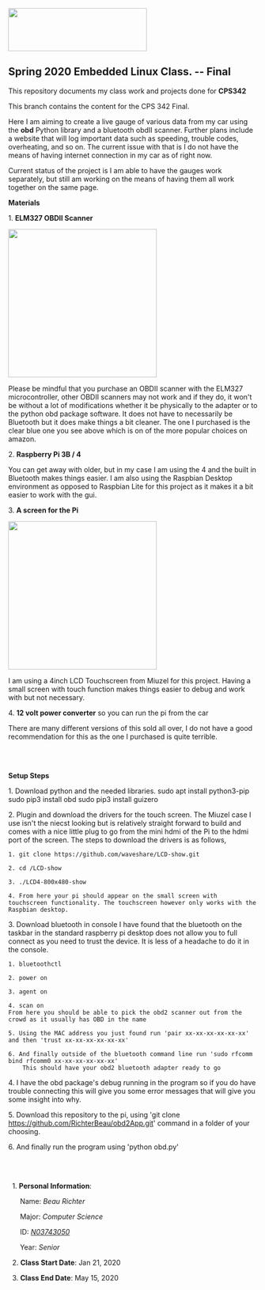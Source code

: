 <img src="https://www.newpaltz.edu/media/identity/logos/newpaltzlogo.jpg" width="280" height="87">


**Spring 2020 Embedded Linux Class. -- Final**
---------------------------------------------------------------------------

This repository documents my class work and projects done for **CPS342**

This branch contains the content for the CPS 342 Final.

Here I am aiming to create a live gauge of various data from my car using the **obd** Python library and a bluetooth obdII scanner. Further plans include a website that will log important data such as speeding, trouble codes, overheating, and so on. The current issue with that is I do not have the means of having internet connection in my car as of right now. 

Current status of the project is I am able to have the gauges work separately, but still am working on the means of having them all work together on the same page.

**Materials**

1\. **ELM327 OBDII Scanner**

<img src="https://www.carscanner.info/wp-content/uploads/2018/07/badelm2-300x300.jpg" width="300" height="300">
  
  Please be mindful that you purchase an OBDII scanner with the ELM327 microcontroller, other OBDII scanners may not work and if they do, it won't be without a lot of modifications whether it be physically to the adapter or to the python obd package software. It does not have to necessarily be Bluetooth but it does make things a bit cleaner. The one I purchased is the clear blue one you see above which is on of the more popular choices on amazon.
  
2\. **Raspberry Pi 3B / 4**
  
  You can get away with older, but in my case I am using the 4 and the built in Bluetooth makes things easier. I am also using the Raspbian Desktop environment as opposed to Raspbian Lite for this project as it makes it a bit easier to work with the gui. 
  
3\. **A screen for the Pi**

<img src="https://www.miuzeipro.com/wp-content/uploads/2019/01/MC21-35-1-600x600.jpg" width="300" height="300">

I am using a 4inch LCD Touchscreen from Miuzel for this project. Having a small screen with touch function makes things easier to debug and work with but not necessary.
  
4\. **12 volt power converter** so you can run the pi from the car
	
There are many different versions of this sold all over, I do not have a good recommendation for this as the one I purchased is quite terrible. 
  
<br />
<br />

**Setup Steps**

1\. Download python and the needed libraries. 
	sudo apt install python3-pip
	sudo pip3 install obd
	sudo pip3 install guizero

2\. Plugin and download the drivers for the touch screen.
	The Miuzel case I use isn't the niecst looking but is relatively straight forward to build and comes with a nice little plug to go from the mini hdmi of the Pi to the hdmi port of the screen. The steps to download the drivers is as follows,
	
	1. git clone https://github.com/waveshare/LCD-show.git 
	
	2. cd /LCD-show
	
	3. ./LCD4-800x480-show
	
	4. From here your pi should appear on the small screen with touchscreen functionality. The touchscreen however only works with the Raspbian desktop.


3\. Download bluetooth in console
	I have found that the bluetooth on the taskbar in the standard raspberry pi desktop does not allow you to full connect as you need to trust the device. It is less of a headache to do it in the console.
	
	1. bluetoothctl
	
	2. power on
	
	3. agent on
	
	4. scan on
	From here you should be able to pick the obd2 scanner out from the crowd as it usually has OBD in the name
	
	5. Using the MAC address you just found run 'pair xx-xx-xx-xx-xx-xx' and then 'trust xx-xx-xx-xx-xx-xx'
	
	6. And finally outside of the bluetooth command line run 'sudo rfcomm bind rfcomm0 xx-xx-xx-xx-xx-xx' 
		This should have your obd2 bluetooth adapter ready to go
4\. I have the obd package's debug running in the program so if you do have trouble connecting this will give you some error messages that will give you some insight into why.

5\. Download this repository to the pi, using 'git clone https://github.com/RichterBeau/obd2App.git' command in a folder of your choosing. 

6\. And finally run the program using 'python obd.py' 
		
	
<br />
<br />

&nbsp; 1\. **Personal Information**:
	   
&nbsp; &nbsp; &nbsp; Name: *Beau Richter*

&nbsp; &nbsp; &nbsp; Major: *Computer Science*
	
&nbsp; &nbsp; &nbsp; ID: [*N03743050*](https://github.com/RichterBeau/EL2020)
	
&nbsp; &nbsp; &nbsp; Year: *Senior*
	
&nbsp; 2\. **Class Start Date**: Jan 21, 2020 
	
&nbsp; 3\. **Class End Date**: May 15, 2020
